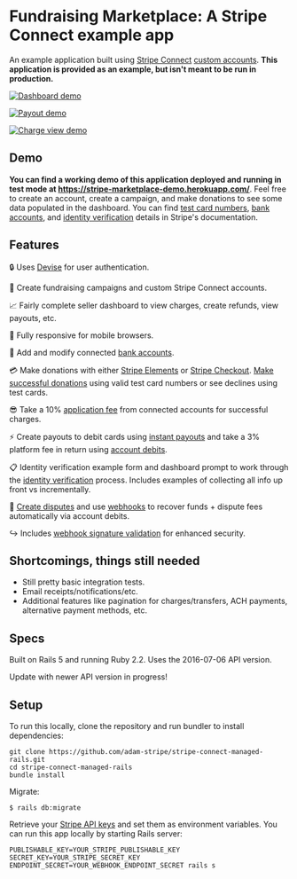# Fundraising Marketplace: A Stripe Connect example app

An example application built using [Stripe Connect](https://stripe.com/docs/connect) [custom accounts](https://stripe.com/docs/connect/custom-accounts). **This application is provided as an example, but isn't meant to be run in production.**

[![Dashboard demo](https://i.imgur.com/2YvhiaL.png)](https://stripe-marketplace-demo.herokuapp.com)

[![Payout demo](https://i.imgur.com/6s5vm9A.png)](https://stripe-marketplace-demo.herokuapp.com)

[![Charge view demo](https://i.imgur.com/GO0SsHL.png)](https://stripe-marketplace-demo.herokuapp.com)


## Demo
**You can find a working demo of this application deployed and running in test mode at https://stripe-marketplace-demo.herokuapp.com/**. Feel free to create an account, create a campaign, and make donations to see some data populated in the dashboard. You can find [test card numbers](https://stripe.com/docs/testing#cards), [bank accounts](https://stripe.com/docs/testing#managed-accounts), and [identity verification](https://stripe.com/docs/connect/testing) details in Stripe's documentation.


## Features
:lock: Uses [Devise](https://github.com/plataformatec/devise) for user authentication.

:money_with_wings: Create fundraising campaigns and custom Stripe Connect accounts.

:chart_with_upwards_trend: Fairly complete seller dashboard to view charges, create refunds, view payouts, etc.

:iphone: Fully responsive for mobile browsers.

:bank: Add and modify connected [bank accounts](https://stripe.com/docs/api#account_create_bank_account).

:credit_card: Make donations with either [Stripe Elements](https://stripe.com/docs/elements) or [Stripe Checkout](https://stripe.com/docs/checkout). [Make successful donations](https://stripe.com/docs/testing#cards) using valid test card numbers or see declines using test cards.

:sunglasses: Take a 10% [application fee](https://stripe.com/docs/connect/charges) from connected accounts for successful charges.

:zap: Create payouts to debit cards using [instant payouts](https://stripe.com/docs/connect/payouts#instant-payouts) and take a 3% platform fee in return using [account debits](https://stripe.com/docs/connect/account-debits).

:clipboard: Identity verification example form and dashboard prompt to work through the [identity verification](https://stripe.com/docs/connect/identity-verification) process. Includes examples of collecting all info up front vs incrementally.

:poop: [Create disputes](https://stripe.com/docs/testing#disputes) and use [webhooks](https://stripe.com/docs/webhooks) to recover funds + dispute fees automatically via account debits.

:arrow_right_hook: Includes [webhook signature validation](https://stripe.com/docs/webhooks#signatures) for enhanced security.


## Shortcomings, things still needed
* Still pretty basic integration tests.
* Email receipts/notifications/etc.
* Additional features like pagination for charges/transfers, ACH payments, alternative payment methods, etc.


## Specs
Built on Rails 5 and running Ruby 2.2. Uses the 2016-07-06 API version.

Update with newer API version in progress!


## Setup
To run this locally, clone the repository and run bundler to install dependencies:

```
git clone https://github.com/adam-stripe/stripe-connect-managed-rails.git
cd stripe-connect-managed-rails
bundle install
```

Migrate:

```
$ rails db:migrate
```

Retrieve your [Stripe API keys](https://dashboard.stripe.com/account/apikeys) and set them as environment variables. You can run this app locally by starting Rails server:

```
PUBLISHABLE_KEY=YOUR_STRIPE_PUBLISHABLE_KEY SECRET_KEY=YOUR_STRIPE_SECRET_KEY ENDPOINT_SECRET=YOUR_WEBHOOK_ENDPOINT_SECRET rails s
```
